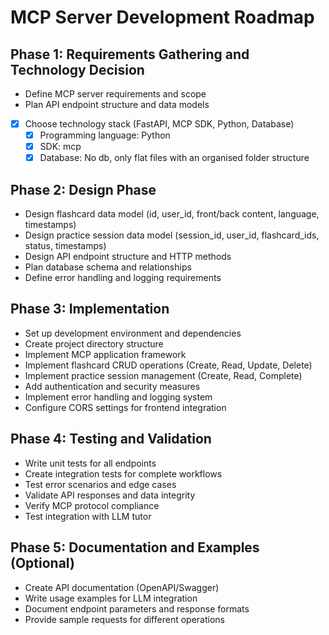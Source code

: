 # MCP Server Development Roadmap

## Phase 1: Requirements Gathering and Technology Decision
- Define MCP server requirements and scope
- Plan API endpoint structure and data models
- [x] Choose technology stack (FastAPI, MCP SDK, Python, Database)
  - [x] Programming language: Python
  - [x] SDK: mcp
  - [x] Database: No db, only flat files with an organised folder structure

## Phase 2: Design Phase
- Design flashcard data model (id, user_id, front/back content, language, timestamps)
- Design practice session data model (session_id, user_id, flashcard_ids, status, timestamps)
- Design API endpoint structure and HTTP methods
- Plan database schema and relationships
- Define error handling and logging requirements

## Phase 3: Implementation
- Set up development environment and dependencies
- Create project directory structure
- Implement MCP application framework
- Implement flashcard CRUD operations (Create, Read, Update, Delete)
- Implement practice session management (Create, Read, Complete)
- Add authentication and security measures
- Implement error handling and logging system
- Configure CORS settings for frontend integration

## Phase 4: Testing and Validation
- Write unit tests for all endpoints
- Create integration tests for complete workflows
- Test error scenarios and edge cases
- Validate API responses and data integrity
- Verify MCP protocol compliance
- Test integration with LLM tutor

## Phase 5: Documentation and Examples (Optional)
- Create API documentation (OpenAPI/Swagger)
- Write usage examples for LLM integration
- Document endpoint parameters and response formats
- Provide sample requests for different operations
